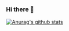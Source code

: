 ### Hi there 👋

[![Anurag's github stats](https://github-readme-stats.vercel.app/api?username=JuanNing&show_icons=true&theme=solarized-light)](https://github.com/anuraghazra/github-readme-stats)

<!--
**JuanNing/JuanNing** is a ✨ _special_ ✨ repository because its `README.md` (this file) appears on your GitHub profile.

Here are some ideas to get you started:

- 🔭 I’m currently working on ...
- 🌱 I’m currently learning ...
- 👯 I’m looking to collaborate on ...
- 🤔 I’m looking for help with ...
- 💬 Ask me about ...
- 📫 How to reach me: ...
- 😄 Pronouns: ...
- ⚡ Fun fact: ...
-->
